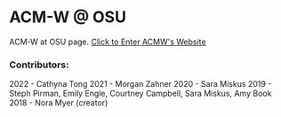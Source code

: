 # ACM-W @ OSU
ACM-W at OSU page.
[Click to Enter ACMW's Website](https://acmwosu.github.io/)

### Contributors:
2022 - Cathyna Tong
2021 - Morgan Zahner
2020 - Sara Miskus
2019 - Steph Pirman, Emily Engle, Courtney Campbell, Sara Miskus, Amy Book
2018 - Nora Myer (creator)

